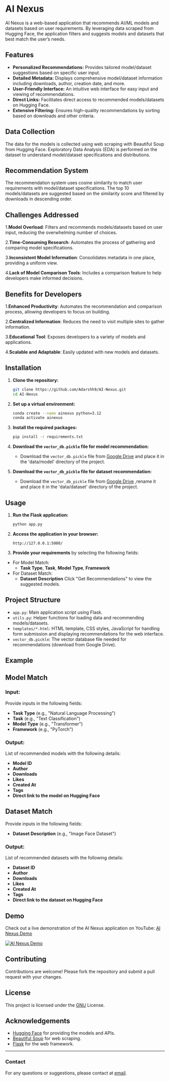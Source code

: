 # AI Nexus

AI Nexus is a web-based application that recommends AI/ML models and datasets based on user requirements. By leveraging data scraped from Hugging Face, the application filters and suggests models and datasets that best match the user’s needs.

## Features

- **Personalized Recommendations:** Provides tailored model/dataset suggestions based on specific user input.
- **Detailed Metadata:** Displays comprehensive model/dataset information including downloads, author, creation date, and more.
- **User-Friendly Interface:** An intuitive web interface for easy input and viewing of recommendations.
- **Direct Links:** Facilitates direct access to recommended models/datasets on Hugging Face.
- **Extensive Filtering:** Ensures high-quality recommendations by sorting based on downloads and other criteria.

## Data Collection

The data for the models is collected using web scraping with Beautiful Soup from Hugging Face. Exploratory Data Analysis (EDA) is performed on the dataset to understand model/dataset specifications and distributions.

## Recommendation System

The recommendation system uses cosine similarity to match user requirements with model/dataset specifications. The top 10 models/datasets are suggested based on the similarity score and filtered by downloads in descending order.

## Challenges Addressed

1.**Model Overload**: Filters and recommends models/datasets based on user input, reducing the overwhelming number of choices.

2.**Time-Consuming Research**: Automates the process of gathering and comparing model specifications.

3.**Inconsistent Model Information**: Consolidates metadata in one place, providing a uniform view.

4.**Lack of Model Comparison Tools**: Includes a comparison feature to help developers make informed decisions.


## Benefits for Developers

1.**Enhanced Productivity**: Automates the recommendation and comparison process, allowing developers to focus on building.
   
2.**Centralized Information**: Reduces the need to visit multiple sites to gather information.

3.**Educational Tool**: Exposes developers to a variety of models and applications.

4.**Scalable and Adaptable**: Easily updated with new models and datasets.

## Installation

1. **Clone the repository:**
    ```sh
    git clone https://github.com/Adarshh9/AI-Nexus.git
    cd AI-Nexus
    ```

2. **Set up a virtual environment:**
    ```sh
    conda create --name ainexus python=3.12
    conda activate ainexus
    ```

3. **Install the required packages:**
    ```sh
    pip install -r requirements.txt
    ```

4. **Download the `vector_db.pickle` file for model recommendation:**
    - Download the `vector_db.pickle` file from [Google Drive](https://drive.google.com/file/d/1ZBlk3g-x50AUOff4gXqJ4oR21RMyE0cM/view?usp=sharing) and place it in the 'data/model' directory of the project.

5. **Download the `vector_db_pickle` file for dataset recommendation:**
    - Download the `vector_db_pickle` file from [Google Drive](https://drive.google.com/file/d/1TIRjsoozX-8Y104HoagA-dNZ37K1p7UM/view?usp=sharing) ,rename it and place it in the 'data/dataset' directory of the project.
      
## Usage

1. **Run the Flask application:**
    ```sh
    python app.py
    ```

2. **Access the application in your browser:**
    ```
    http://127.0.0.1:5000/
    ```

3. **Provide your requirements** by selecting the following fields:
- For Model Match:
   - **Task Type**, **Task**, **Model Type**, **Framework**
- For Dataset Match:
   - **Dataset Description**
  Click "Get Recommendations" to view the suggested models.

## Project Structure

- `app.py`: Main application script using Flask.
- `utils.py`: Helper functions for loading data and recommending models/datasets.
- `templates/*.html`: HTML template, CSS styles, JavaScript for handling form submission and displaying recommendations for the web interface.
- `vector_db.pickle`: The vector database file needed for recommendations (download from Google Drive).

## Example
## Model Match
### Input:
Provide inputs in the following fields:
- **Task Type** (e.g., "Natural Language Processing")
- **Task** (e.g., "Text Classification")
- **Model Type** (e.g., "Transformer")
- **Framework** (e.g., "PyTorch")

### Output:
List of recommended models with the following details:
- **Model ID**
- **Author**
- **Downloads**
- **Likes**
- **Created At**
- **Tags**
- **Direct link to the model on Hugging Face**

## Dataset Match
Provide inputs in the following fields:
- **Dataset Description** (e.g., "Image Face Dataset")

### Output:
List of recommended datasets with the following details:
- **Dataset ID**
- **Author**
- **Downloads**
- **Likes**
- **Created At**
- **Tags**
- **Direct link to the dataset on Hugging Face**

## Demo

Check out a live demonstration of the AI Nexus application on YouTube: [AI Nexus Demo](https://youtu.be/vb-005GhDdQ)

[![AI Nexus Demo](https://img.youtube.com/vi/vb-005GhDdQ/0.jpg)](https://youtu.be/vb-005GhDdQ)

## Contributing

Contributions are welcome! Please fork the repository and submit a pull request with your changes.

## License

This project is licensed under the [GNU](LICENSE) License.

## Acknowledgements

- [Hugging Face](https://huggingface.co/) for providing the models and APIs.
- [Beautiful Soup](https://www.crummy.com/software/BeautifulSoup/) for web scraping.
- [Flask](https://flask.palletsprojects.com/) for the web framework.

---

### Contact

For any questions or suggestions, please contact at [email](akesherwani900@gmail.com).
